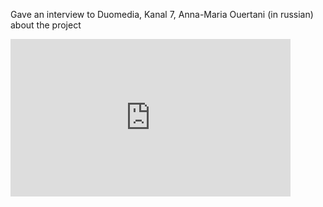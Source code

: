 Gave an interview to Duomedia, Kanal 7, Anna-Maria Ouertani (in russian) about the project


<iframe width="448" height="252" src="https://www.youtube.com/embed/mXsoPfrtPAU" title="РОБОТИЗИРОВАННЫЙ УЛИЙ | Как высокие технологии помогают начинающим и опытным пасечникам?" frameborder="0" allow="accelerometer; autoplay; clipboard-write; encrypted-media; gyroscope; picture-in-picture; web-share" referrerpolicy="strict-origin-when-cross-origin" allowfullscreen></iframe>
